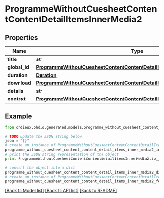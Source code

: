 # ProgrammeWithoutCuesheetContentContentDetailItemsInnerMedia2


## Properties

Name | Type | Description | Notes
------------ | ------------- | ------------- | -------------
**title** | **str** |  | 
**global_id** | [**ProgrammeWithoutCuesheetContentContentDetailItemsInnerPlaylistItemIdGlobalId2**](ProgrammeWithoutCuesheetContentContentDetailItemsInnerPlaylistItemIdGlobalId2.md) |  | 
**duration** | [**Duration**](Duration.md) |  | 
**download** | [**ProgrammeWithoutCuesheetContentContentDetailItemsInnerMedia2Download**](ProgrammeWithoutCuesheetContentContentDetailItemsInnerMedia2Download.md) |  | [optional] 
**details** | **str** |  | 
**context** | [**ProgrammeWithoutCuesheetContentContentDetailItemsInnerMedia2Context**](ProgrammeWithoutCuesheetContentContentDetailItemsInnerMedia2Context.md) |  | 

## Example

```python
from ohdieux.ohdio.generated.models.programme_without_cuesheet_content_content_detail_items_inner_media2 import ProgrammeWithoutCuesheetContentContentDetailItemsInnerMedia2

# TODO update the JSON string below
json = "{}"
# create an instance of ProgrammeWithoutCuesheetContentContentDetailItemsInnerMedia2 from a JSON string
programme_without_cuesheet_content_content_detail_items_inner_media2_instance = ProgrammeWithoutCuesheetContentContentDetailItemsInnerMedia2.from_json(json)
# print the JSON string representation of the object
print ProgrammeWithoutCuesheetContentContentDetailItemsInnerMedia2.to_json()

# convert the object into a dict
programme_without_cuesheet_content_content_detail_items_inner_media2_dict = programme_without_cuesheet_content_content_detail_items_inner_media2_instance.to_dict()
# create an instance of ProgrammeWithoutCuesheetContentContentDetailItemsInnerMedia2 from a dict
programme_without_cuesheet_content_content_detail_items_inner_media2_form_dict = programme_without_cuesheet_content_content_detail_items_inner_media2.from_dict(programme_without_cuesheet_content_content_detail_items_inner_media2_dict)
```
[[Back to Model list]](../README.md#documentation-for-models) [[Back to API list]](../README.md#documentation-for-api-endpoints) [[Back to README]](../README.md)


